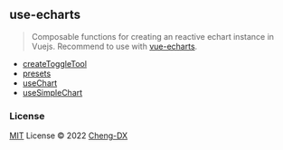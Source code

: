 ## use-echarts

> Composable functions for creating an reactive echart instance in Vuejs.
> Recommend to use with [vue-echarts](https://github.com/ecomfe/vue-echarts).

<!-- FUNCTIONS START -->
- [createToggleTool](src/create-toggle-tool/index.md)
- [presets](src/presets/index.md)
- [useChart](src/use-chart/index.md)
- [useSimpleChart](src/use-simple-chart/index.md)
<!-- FUNCTIONS END -->

### License
[MIT](../LICENSE) License © 2022 [Cheng-DX](https://github.com/Cheng-DX)